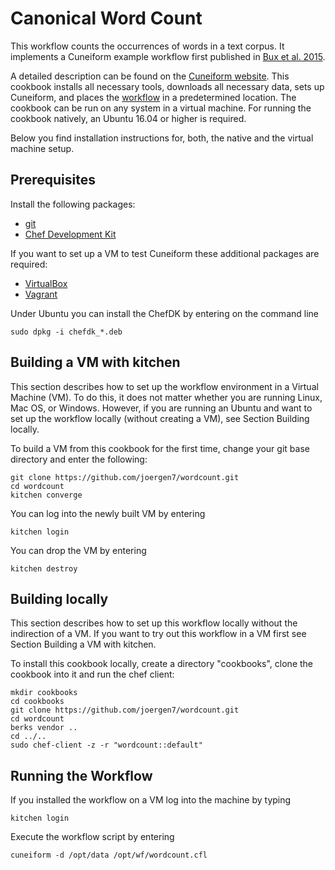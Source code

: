 # Canonical Word Count

This workflow counts the occurrences of words in a text corpus. It implements a Cuneiform example workflow first published in [Bux et al. 2015](http://cuneiform-lang.org/publications/bux_saasfee_vldb_2015.pdf).

A detailed description can be found on the [Cuneiform website](http://cuneiform-lang.org/examples/2016/07/31/wordcount/). This cookbook installs all necessary tools, downloads all necessary data, sets up Cuneiform, and places the [workflow](https://github.com/joergen7/wordcount/blob/master/templates/wordcount.cf.erb) in a predetermined location. The cookbook can be run on any system in a virtual machine. For running the cookbook natively, an Ubuntu 16.04 or higher is required.

Below you find installation instructions for, both, the native and the virtual machine setup.

## Prerequisites

Install the following packages:

- [git](https://git-scm.com/)
- [Chef Development Kit](https://downloads.chef.io/chef-dk/)

If you want to set up a VM to test Cuneiform these additional packages are required:

- [VirtualBox](https://www.virtualbox.org/)
- [Vagrant](https://www.vagrantup.com/)


Under Ubuntu you can install the ChefDK by entering on the command line

    sudo dpkg -i chefdk_*.deb


## Building a VM with kitchen

This section describes how to set up the workflow environment in a Virtual
Machine (VM). To do this, it does not matter whether you are running Linux,
Mac OS, or Windows. However, if you are running an Ubuntu and want to set up
the workflow locally (without creating a VM), see Section Building locally.

To build a VM from this cookbook for the first time, change your git
base directory and enter the following:

    git clone https://github.com/joergen7/wordcount.git
    cd wordcount
    kitchen converge
    
You can log into the newly built VM by entering

    kitchen login
    
You can drop the VM by entering

    kitchen destroy

## Building locally

This section describes how to set up this workflow locally without the indirection
of a VM. If you want to try out this workflow in a VM first see Section Building a VM with kitchen.

To install this cookbook locally, create a directory "cookbooks", clone the cookbook
into it and run the chef client:

    mkdir cookbooks
    cd cookbooks
    git clone https://github.com/joergen7/wordcount.git
    cd wordcount
    berks vendor ..
    cd ../..
    sudo chef-client -z -r "wordcount::default"
    
## Running the Workflow

If you installed the workflow on a VM log into the machine by typing

    kitchen login
    
Execute the workflow script by entering

    cuneiform -d /opt/data /opt/wf/wordcount.cfl
    
    

